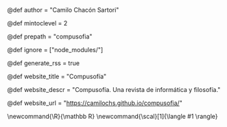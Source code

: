 <!--
Add here global page variables to use throughout your website.
-->
@def author = "Camilo Chacón Sartori"

@def mintoclevel = 2

@def prepath = "compusofia"

@def ignore = ["node_modules/"]

@def generate_rss = true

@def website_title = "Compusofía"

@def website_descr = "Compusofía. Una revista de informática y filosofía."

@def website_url   = "https://camilochs.github.io/compusofia/"


<!--
Add here global latex commands to use throughout your pages.
-->
\newcommand{\R}{\mathbb R}
\newcommand{\scal}[1]{\langle #1 \rangle}
